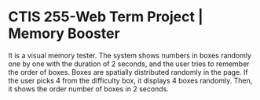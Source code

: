 # CTIS 255-Web Term Project | Memory Booster
  It is a visual memory tester. The system shows numbers in boxes randomly one by one with the duration of 2 seconds, and the user tries to remember the order of boxes. Boxes are spatially distributed randomly in the page. If the user picks 4 from the difficulty box, it displays 4 boxes randomly. Then, it shows the order number of boxes in 2 seconds.
